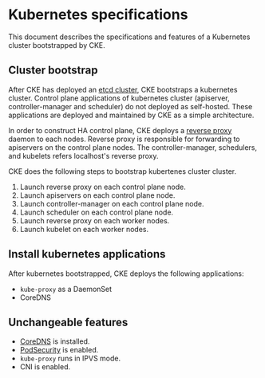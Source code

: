 Kubernetes specifications
=========================

This document describes the specifications and features of
a Kubernetes cluster bootstrapped by CKE.

Cluster bootstrap
-----------------

After CKE has deployed an [etcd cluster](etcd.md), CKE bootstraps a kubernetes cluster.
Control plane applications of kubernetes cluster (apiserver, controller-manager and scheduler)
do not deployed as self-hosted.
These applications are deployed and maintained by CKE as a simple architecture.

In order to construct HA control plane, CKE deploys a [reverse proxy][] daemon to each nodes.
Reverse proxy is responsible for forwarding to apiservers on the control plane nodes.
The controller-manager, schedulers, and kubelets refers localhost's reverse proxy.

CKE does the following steps to bootstrap kubertenes cluster cluster.

1. Launch reverse proxy on each control plane node.
1. Launch apiservers on each control plane node.
1. Launch controller-manager on each control plane node.
1. Launch scheduler on each control plane node.
1. Launch reverse proxy on each worker nodes.
1. Launch kubelet on each worker nodes.

Install kubernetes applications
-------------------------------

<!-- TODO -->

After kubernetes bootstrapped, CKE deploys the following applications:

- `kube-proxy` as a DaemonSet
- CoreDNS

Unchangeable features
---------------------

* [CoreDNS][] is installed.
* [PodSecurity][] is enabled.
* `kube-proxy` runs in IPVS mode.
* CNI is enabled.

[CoreDNS]: https://github.com/coredns/coredns
[PodSecurity]: https://kubernetes.io/docs/concepts/policy/pod-security-policy/
[RBAC]: https://kubernetes.io/docs/reference/access-authn-authz/rbac/
[Reverse Proxy]: https://github.com/cybozu-go/cke-tools/tree/master/cmd/rivers
